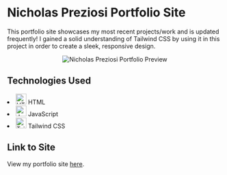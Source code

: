 # Nicholas Preziosi Portfolio Site

This portfolio site showcases my most recent projects/work and is updated frequently! I gained a solid understanding of Tailwind CSS by using it in this project in order to create a sleek, responsive design.

<p align="center">
<img 
    src="https://www.nicholaspreziosi.com/build/images/portfolio.jpg" 
    alt="Nicholas Preziosi Portfolio Preview">
</img>
</p>

## Technologies Used

<div>
    <li style="margin: auto">
        <img src="https://cdn.jsdelivr.net/gh/devicons/devicon@latest/icons/html5/html5-original.svg" width="auto" height="25" alt="HTML5 Powered" title="HTML5 Powered">
        HTML
    </li>
    <li>
        <img src="https://cdn.jsdelivr.net/gh/devicons/devicon@latest/icons/javascript/javascript-original.svg" width="auto" height="25" alt="JavaScript Powered" title="JavaScript Powered"/>
        JavaScript
    </li>
    <li>
        <img src="https://cdn.jsdelivr.net/gh/devicons/devicon@latest/icons/tailwindcss/tailwindcss-original.svg" width="auto" height="25" alt="Tailwind CSS Powered" title="Tailwind CSS Powered"/>
        Tailwind CSS
    </li>
</div>

## Link to Site

View my portfolio site [here](https://www.nicholaspreziosi.com/).
